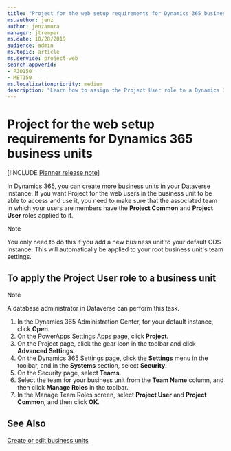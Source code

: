 ```yaml
---
title: "Project for the web setup requirements for Dynamics 365 business units"
ms.author: jenz
author: jenzamora
manager: jtremper
ms.date: 10/28/2019
audience: admin
ms.topic: article
ms.service: project-web
search.appverid: 
- PJO150
- MET150
ms.localizationpriority: medium
description: "Learn how to assign the Project User role to a Dynamics 365 business unit's team."
---
```


# Project for the web setup requirements for Dynamics 365 business units

[!INCLUDE [Planner release note](includes/p4w-alert-new-planner-rollout.md)]

In Dynamics 365, you can create more [business units](/power-platform/admin/create-edit-business-units) in your Dataverse instance. If you want Project for the web users in the business unit to be able to access and use it, you need to make sure that the associated team in which your users are members have the **Project Common** and **Project User** roles applied to it.

> [!NOTE]
> You only need to do this if you add a new business unit to your default CDS instance. This will automatically be applied to your root business unit's team settings.

## To apply the Project User role to a business unit

> [!NOTE]
> A database administrator in Dataverse can perform this task.

1. In the Dynamics 365 Administration Center, for your default instance, click **Open**.
2. On the PowerApps Settings Apps page, click **Project**.
3. On the Project page, click the gear icon in the toolbar and click **Advanced Settings**.
4. On the Dynamics 365 Settings page, click the **Settings** menu in the toolbar, and in the **Systems** section, select **Security**.
5. On the Security page, select **Teams**.
6. Select the team for your business unit from the **Team Name** column, and then click **Manage Roles** in the toolbar.
7. In the Manage Team Roles screen, select **Project User** and **Project Common**, and then click **OK**.<br/>


## See Also

[Create or edit business units](/power-platform/admin/create-edit-business-units)
  
  



